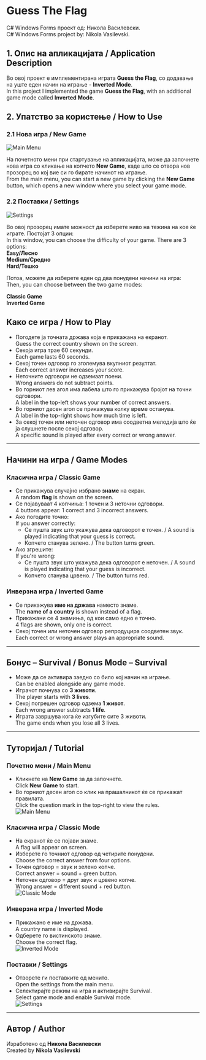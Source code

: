 # Guess The Flag

C# Windows Forms проект од: Никола Василевски.  
C# Windows Forms project by: Nikola Vasilevski.

## 1. Опис на апликацијата / Application Description

Во овој проект е имплементирана играта **Guess the Flag**, со додавање на уште еден начин на играње - **Inverted Mode**.  
In this project I implemented the game **Guess the Flag**, with an additional game mode called **Inverted Mode**.

## 2. Упатство за користење / How to Use

### 2.1 Нова игра / New Game

![Main Menu](images/main-menu.PNG)

На почетното мени при стартување на апликацијата, може да започнете нова игра со кликање на копчето **New Game**, каде што се отвора нов прозорец во кој вие си го бирате начинот на играње.  
From the main menu, you can start a new game by clicking the **New Game** button, which opens a new window where you select your game mode.

### 2.2 Поставки / Settings

![Settings](images/settings.PNG)

Во овој прозорец имате можност да изберете ниво на тежина на кое ќе играте. Постојат 3 опции:  
In this window, you can choose the difficulty of your game. There are 3 options:  
**Easy/Лесно**  
**Medium/Средно**  
**Hard/Тешко**

Потоа, можете да изберете еден од два понудени начини на игра:  
Then, you can choose between the two game modes:

**Classic Game**  
**Inverted Game**

## Како се игра / How to Play

- Погодете ја точната држава која е прикажана на екранот.  
  Guess the correct country shown on the screen.  
- Секоја игра трае 60 секунди.  
  Each game lasts 60 seconds.  
- Секој точен одговор го зголемува вкупниот резултат.  
  Each correct answer increases your score.  
- Неточните одговори не одземаат поени.  
  Wrong answers do not subtract points.  
- Во горниот лев агол има лабела што го прикажува бројот на точни одговори.  
  A label in the top-left shows your number of correct answers.  
- Во горниот десен агол се прикажува колку време останува.  
  A label in the top-right shows how much time is left.  
- За секој точен или неточен одговор има соодветна мелодија што ќе ја слушнете после секој одговор.  
  A specific sound is played after every correct or wrong answer.

---

## Начини на игра / Game Modes

### Класична игра / Classic Game

- Се прикажува случајно избрано **знаме** на екран.  
  A random **flag** is shown on the screen.  
- Се појавуваат 4 копчиња: 1 точен и 3 неточни одговори.  
  4 buttons appear: 1 correct and 3 incorrect answers.  
- Ако погодите точно:  
  If you answer correctly:  
  - Се пушта звук што укажува дека одговорот е точен. / A sound is played indicating that your guess is correct.  
  - Копчето станува зелено. / The button turns green.  
- Ако згрешите:  
  If you're wrong:  
  - Се пушта звук што укажува дека одговорот е неточен. / A sound is played indicating that your guess is incorrect.  
  - Копчето станува црвено. / The button turns red.

### Инверзна игра / Inverted Game

- Се прикажува **име на држава** наместо знаме.  
  The **name of a country** is shown instead of a flag.  
- Прикажани се 4 знамиња, од кои само едно е точно.  
  4 flags are shown, only one is correct.  
- Секој точен или неточен одговор репродуцира соодветен звук.  
  Each correct or wrong answer plays an appropriate sound.

---

## Бонус – Survival / Bonus Mode – Survival

- Може да се активира заедно со било кој начин на играње.  
  Can be enabled alongside any game mode.  
- Играчот почнува со **3 животи**.  
  The player starts with **3 lives**.  
- Секој погрешен одговор одзема **1 живот**.  
  Each wrong answer subtracts **1 life**.  
- Играта завршува кога ќе изгубите сите 3 животи.  
  The game ends when you lose all 3 lives.

---

## Туторијал / Tutorial

### Почетно мени / Main Menu

- Кликнете на **New Game** за да започнете.  
  Click **New Game** to start.  
- Во горниот десен агол со клик на прашалникот ќе се прикажат правилата.  
  Click the question mark in the top-right to view the rules.  
  ![Main Menu](images/main-menu.PNG)

### Класична игра / Classic Mode

- На екранот ќе се појави знаме.  
  A flag will appear on screen.  
- Изберете го точниот одговор од четирите понудени.  
  Choose the correct answer from four options.  
- Точен одговор = звук и зелено копче.  
  Correct answer = sound + green button.  
- Неточен одговор = друг звук и црвено копче.  
  Wrong answer = different sound + red button.  
  ![Classic Mode](images/classic-game.PNG)

### Инверзна игра / Inverted Mode

- Прикажано е име на држава.  
  A country name is displayed.  
- Одберете го вистинското знаме.  
  Choose the correct flag.  
  ![Inverted Mode](images/inverted-game.PNG)

### Поставки / Settings

- Отворете ги поставките од менито.  
  Open the settings from the main menu.  
- Селектирајте режим на игра и активирајте Survival.  
  Select game mode and enable Survival mode.  
  ![Settings](images/settings.PNG)

---

## Автор / Author

Изработено од **Никола Василевски**  
Created by **Nikola Vasilevski**
